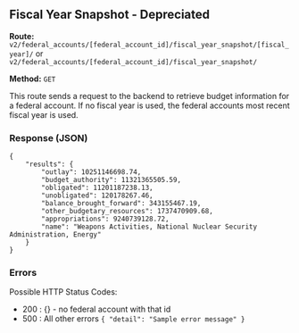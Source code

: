 ## Fiscal Year Snapshot - Depreciated
**Route:** `v2/federal_accounts/[federal_account_id]/fiscal_year_snapshot/[fiscal_year]/`
or
`v2/federal_accounts/[federal_account_id]/fiscal_year_snapshot/`

**Method:** `GET`

This route sends a request to the backend to retrieve budget information for a federal account.  If no fiscal year is used, the federal accounts most recent fiscal year is used.

### Response (JSON) 

```
{
    "results": {
        "outlay": 10251146698.74,
        "budget_authority": 11321365505.59,
        "obligated": 11201187238.13,
        "unobligated": 120178267.46,
        "balance_brought_forward": 343155467.19,
        "other_budgetary_resources": 1737470909.68,
        "appropriations": 9240739128.72,
        "name": "Weapons Activities, National Nuclear Security Administration, Energy"
    }
}
```

### Errors
Possible HTTP Status Codes:
* 200 : {}  - no federal account with that id
* 500 : All other errors
      ```
      {
        "detail": "Sample error message"
      }
      ```

